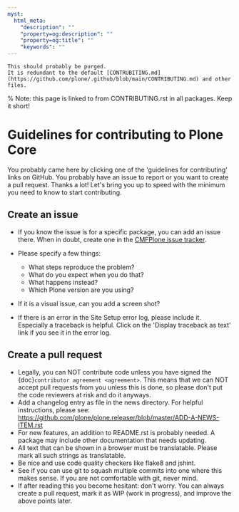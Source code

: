 ```yaml
---
myst:
  html_meta:
    "description": ""
    "property=og:description": ""
    "property=og:title": ""
    "keywords": ""
---
```


```todo
This should probably be purged.
It is redundant to the default [CONTRUBITING.md](https://github.com/plone/.github/blob/main/CONTRIBUTING.md) and other files.
```

% Note: this page is linked to from CONTRIBUTING.rst in all packages.  Keep it short!

# Guidelines for contributing to Plone Core

You probably came here by clicking one of the 'guidelines for contributing' links on GitHub.
You probably have an issue to report or you want to create a pull request.
Thanks a lot!
Let's bring you up to speed with the minimum you need to know to start contributing.

## Create an issue

-   If you know the issue is for a specific package, you can add an issue there.
    When in doubt, create one in the [CMFPlone issue tracker](https://github.com/plone/Products.CMFPlone/issues).

-   Please specify a few things:

    -   What steps reproduce the problem?
    -   What do you expect when you do that?
    -   What happens instead?
    -   Which Plone version are you using?

-   If it is a visual issue, can you add a screen shot?

-   If there is an error in the Site Setup error log, please include it.
    Especially a traceback is helpful.
    Click on the 'Display traceback as text' link if you see it in the error log.


## Create a pull request

-   Legally, you can NOT contribute code unless you have signed the {doc}`contributor agreement <agreement>`.
    This means that we can NOT accept pull requests from you unless this is done, so please don't put the code reviewers at risk and do it anyways.
-   Add a changelog entry as file in the news directory.
    For helpful instructions, please see: <https://github.com/plone/plone.releaser/blob/master/ADD-A-NEWS-ITEM.rst>
-   For new features, an addition to README.rst is probably needed.
    A package may include other documentation that needs updating.
-   All text that can be shown in a browser must be translatable.
    Please mark all such strings as translatable.
-   Be nice and use code quality checkers like flake8 and jshint.
-   See if you can use git to squash multiple commits into one where this makes sense.
    If you are not comfortable with git, never mind.
-   If after reading this you become hesitant: don't worry.
    You can always create a pull request, mark it as WIP (work in progress), and improve the above points later.
